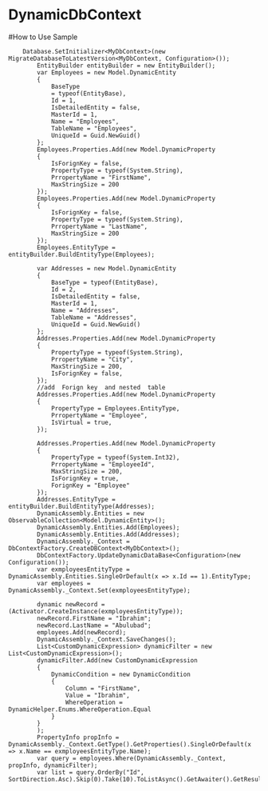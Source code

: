 # DynamicDbContext


#How to Use Sample

        Database.SetInitializer<MyDbContext>(new MigrateDatabaseToLatestVersion<MyDbContext, Configuration>());
            EntityBuilder entityBuilder = new EntityBuilder();
            var Employees = new Model.DynamicEntity
            {
                BaseType
                = typeof(EntityBase),
                Id = 1,
                IsDetailedEntity = false,
                MasterId = 1,
                Name = "Employees",
                TableName = "Employees",
                UniqueId = Guid.NewGuid()
            };
            Employees.Properties.Add(new Model.DynamicProperty
            {
                IsForignKey = false,
                PropertyType = typeof(System.String),
                PrropertyName = "FirstName",
                MaxStringSize = 200
            });
            Employees.Properties.Add(new Model.DynamicProperty
            {
                IsForignKey = false,
                PropertyType = typeof(System.String),
                PrropertyName = "LastName",
                MaxStringSize = 200
            });
            Employees.EntityType = entityBuilder.BuildEntityType(Employees);

            var Addresses = new Model.DynamicEntity
            {
                BaseType = typeof(EntityBase),
                Id = 2,
                IsDetailedEntity = false,
                MasterId = 1,
                Name = "Addresses",
                TableName = "Addresses",
                UniqueId = Guid.NewGuid()
            };
            Addresses.Properties.Add(new Model.DynamicProperty
            {
                PropertyType = typeof(System.String),
                PrropertyName = "City",
                MaxStringSize = 200,
                IsForignKey = false,
            });
            //add  Forign key  and nested  table
            Addresses.Properties.Add(new Model.DynamicProperty
            {
                PropertyType = Employees.EntityType,
                PrropertyName = "Employee",
                IsVirtual = true,
            });

            Addresses.Properties.Add(new Model.DynamicProperty
            {
                PropertyType = typeof(System.Int32),
                PrropertyName = "EmployeeId",
                MaxStringSize = 200,
                IsForignKey = true,
                ForignKey = "Employee"
            });
            Addresses.EntityType = entityBuilder.BuildEntityType(Addresses);
            DynamicAssembly.Entities = new ObservableCollection<Model.DynamicEntity>();
            DynamicAssembly.Entities.Add(Employees);
            DynamicAssembly.Entities.Add(Addresses);
            DynamicAssembly._Context = DbContextFactory.CreateDBContext<MyDbContext>();
            DbContextFactory.UpdateDynamicDataBase<Configuration>(new Configuration());
            var exmployeesEntityType = DynamicAssembly.Entities.SingleOrDefault(x => x.Id == 1).EntityType;
            var employees = DynamicAssembly._Context.Set(exmployeesEntityType);

            dynamic newRecord = (Activator.CreateInstance(exmployeesEntityType));
            newRecord.FirstName = "Ibrahim";
            newRecord.LastName = "Abulubad";
            employees.Add(newRecord);
            DynamicAssembly._Context.SaveChanges();
            List<CustomDynamicExpression> dynamicFilter = new List<CustomDynamicExpression>();
            dynamicFilter.Add(new CustomDynamicExpression
            {
                DynamicCondition = new DynamicCondition
                {
                    Column = "FirstName",
                    Value = "Ibrahim",
                    WhereOperation = DynamicHelper.Enums.WhereOperation.Equal
                }
            }
            );
            PropertyInfo propInfo = DynamicAssembly._Context.GetType().GetProperties().SingleOrDefault(x => x.Name == exmployeesEntityType.Name);
            var query = employees.Where(DynamicAssembly._Context, propInfo, dynamicFilter);
            var list = query.OrderBy("Id", SortDirection.Asc).Skip(0).Take(10).ToListAsync().GetAwaiter().GetResult();
